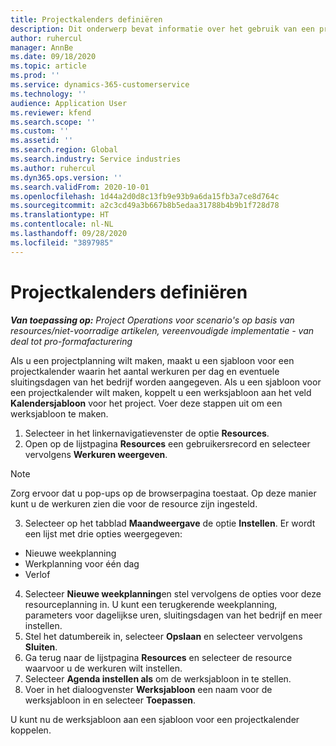 ```yaml
---
title: Projectkalenders definiëren
description: Dit onderwerp bevat informatie over het gebruik van een projectkalender om de projectplanning bij te houden.
author: ruhercul
manager: AnnBe
ms.date: 09/18/2020
ms.topic: article
ms.prod: ''
ms.service: dynamics-365-customerservice
ms.technology: ''
audience: Application User
ms.reviewer: kfend
ms.search.scope: ''
ms.custom: ''
ms.assetid: ''
ms.search.region: Global
ms.search.industry: Service industries
ms.author: ruhercul
ms.dyn365.ops.version: ''
ms.search.validFrom: 2020-10-01
ms.openlocfilehash: 1d44a2d0d8c13fb9e93b9a6da15fb3a7ce8d764c
ms.sourcegitcommit: a2c3cd49a3b667b8b5edaa31788b4b9b1f728d78
ms.translationtype: HT
ms.contentlocale: nl-NL
ms.lasthandoff: 09/28/2020
ms.locfileid: "3897985"
---
```

# <a name="define-project-calendars"></a>Projectkalenders definiëren

_**Van toepassing op:** Project Operations voor scenario's op basis van resources/niet-voorradige artikelen, vereenvoudigde implementatie - van deal tot pro-formafacturering_

Als u een projectplanning wilt maken, maakt u een sjabloon voor een projectkalender waarin het aantal werkuren per dag en eventuele sluitingsdagen van het bedrijf worden aangegeven. Als u een sjabloon voor een projectkalender wilt maken, koppelt u een werksjabloon aan het veld **Kalendersjabloon** voor het project. Voer deze stappen uit om een werksjabloon te maken.

1. Selecteer in het linkernavigatievenster de optie **Resources**. 
2. Open op de lijstpagina **Resources** een gebruikersrecord en selecteer vervolgens **Werkuren weergeven**.

  > [!NOTE]
  > Zorg ervoor dat u pop-ups op de browserpagina toestaat. Op deze manier kunt u de werkuren zien die voor de resource zijn ingesteld.
  
3. Selecteer op het tabblad **Maandweergave** de optie **Instellen**. Er wordt een lijst met drie opties weergegeven: 

  - Nieuwe weekplanning
  - Werkplanning voor één dag
  - Verlof

4. Selecteer **Nieuwe weekplanning**en stel vervolgens de opties voor deze resourceplanning in. U kunt een terugkerende weekplanning, parameters voor dagelijkse uren, sluitingsdagen van het bedrijf en meer instellen.
5. Stel het datumbereik in, selecteer **Opslaan** en selecteer vervolgens **Sluiten**. 
6. Ga terug naar de lijstpagina **Resources** en selecteer de resource waarvoor u de werkuren wilt instellen. 
7. Selecteer **Agenda instellen als** om de werksjabloon in te stellen. 
8. Voer in het dialoogvenster **Werksjabloon** een naam voor de werksjabloon in en selecteer **Toepassen**. 

U kunt nu de werksjabloon aan een sjabloon voor een projectkalender koppelen.

